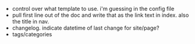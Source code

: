  - control over what template to use. i'm guessing in the config file
 - pull first line out of the doc and write that as the link text in index. also the title in nav.
 - changelog. indicate datetime of last change for site/page?
 - tags/categories
